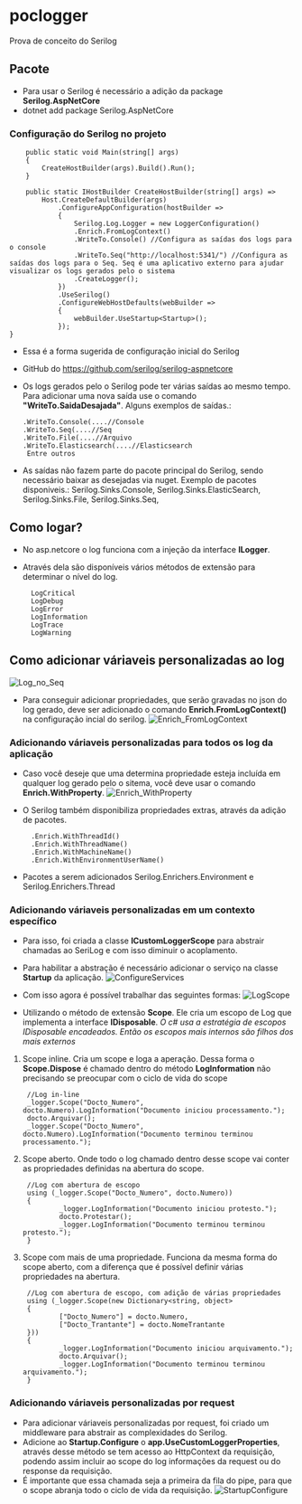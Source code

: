 # poclogger
Prova de conceito do Serilog

## Pacote
- Para usar o Serilog é necessário a adição da package **Serilog.AspNetCore**
- dotnet add package Serilog.AspNetCore

### Configuração do Serilog no projeto

        public static void Main(string[] args)
        {
            CreateHostBuilder(args).Build().Run();
        }

        public static IHostBuilder CreateHostBuilder(string[] args) =>
            Host.CreateDefaultBuilder(args)
                .ConfigureAppConfiguration(hostBuilder => 
                {
                    Serilog.Log.Logger = new LoggerConfiguration()
                    .Enrich.FromLogContext()
                    .WriteTo.Console() //Configura as saídas dos logs para o console
                    .WriteTo.Seq("http://localhost:5341/") //Configura as saídas dos logs para o Seq. Seq é uma aplicativo externo para ajudar visualizar os logs gerados pelo o sistema
                    .CreateLogger();
                })
                .UseSerilog()
                .ConfigureWebHostDefaults(webBuilder =>
                {
                    webBuilder.UseStartup<Startup>();
                });
    }
    
- Essa é a forma sugerida de configuração inicial do Serilog
- GitHub do https://github.com/serilog/serilog-aspnetcore 
- Os logs gerados pelo o Serilog pode ter várias saídas ao mesmo tempo. 
Para adicionar uma nova saída use o comando **"WriteTo.SaidaDesajada"**. Alguns exemplos de saídas.:

      .WriteTo.Console(....//Console
      .WriteTo.Seq(....//Seq
      .WriteTo.File(....//Arquivo 
      .WriteTo.Elasticsearch(....//Elasticsearch
       Entre outros
- As saídas não fazem parte do pacote principal do Serilog, sendo necessário baixar as desejadas via nuget. Exemplo de pacotes disponiveis.:
Serilog.Sinks.Console, 
Serilog.Sinks.ElasticSearch, 
Serilog.Sinks.File, 
Serilog.Sinks.Seq, 

## Como logar?
- No asp.netcore o log funciona com a injeção da interface **ILogger**.
- Através dela são disponíveis vários métodos de extensão para determinar o nível do log.

        LogCritical
        LogDebug
        LogError
        LogInformation
        LogTrace
        LogWarning

## Como adicionar váriaveis personalizadas ao log
![Log_no_Seq](/Images/Log_no_Seq.png)

- Para conseguir adicionar propriedades, que serão gravadas no json do log gerado, deve ser adicionado o comando **Enrich.FromLogContext()** na configuração incial do serilog.
![Enrich_FromLogContext](/Images/Enrich_FromLogContext.png)

       
### Adicionando váriaveis personalizadas para todos os log da aplicação
- Caso você deseje que uma determina propriedade esteja incluída em qualquer log gerado pelo o sitema, você deve usar o comando **Enrich.WithProperty**.
![Enrich_WithProperty](/Images/Enrich_WithProperty.png)
- O Serilog também disponibiliza propriedades extras, através da adição de pacotes.

        .Enrich.WithThreadId()
        .Enrich.WithThreadName()
        .Enrich.WithMachineName()
        .Enrich.WithEnvironmentUserName()        
- Pacotes a serem adicionados Serilog.Enrichers.Environment e Serilog.Enrichers.Thread    

### Adicionando váriaveis personalizadas em um contexto específico
- Para isso, foi criada a classe **ICustomLoggerScope** para abstrair chamadas ao SeriLog e com isso diminuir o acoplamento.
- Para habilitar a abstração é necessário adicionar o serviço na classe **Startup** da aplicação.
![ConfigureServices](/Images/ConfigureServices.png)
- Com isso agora é possível trabalhar das seguintes formas:
![LogScope](/Images/LogScope.png)

- Utilizando o método de extensão **Scope**. Ele cria um escopo de Log que implementa a interface **IDisposable**. 
*O c# usa a estratégia de escopos IDisposable encadeados. Então os escopos mais internos são filhos dos mais externos*        
1. Scope inline. Cria um scope e loga a aperação. Dessa forma o **Scope.Dispose** é chamado dentro do método **LogInformation** não precisando se preocupar com o ciclo de vida do scope

        //Log in-line
        _logger.Scope("Docto_Numero", docto.Numero).LogInformation("Documento iniciou processamento.");
        docto.Arquivar();
        _logger.Scope("Docto_Numero", docto.Numero).LogInformation("Documento terminou terminou processamento.");
        
2. Scope aberto. Onde todo o log chamado dentro desse scope vai conter as propriedades definidas na abertura do scope.

        //Log com abertura de escopo
        using (_logger.Scope("Docto_Numero", docto.Numero))
        {
                _logger.LogInformation("Documento iniciou protesto.");
                docto.Protestar();
                _logger.LogInformation("Documento terminou terminou protesto.");
        }

3. Scope com mais de uma propriedade. Funciona da mesma forma do scope aberto, com a diferença que é possível definir várias propriedades na abertura.

        //Log com abertura de escopo, com adição de várias propriedades
        using (_logger.Scope(new Dictionary<string, object>
        {
                ["Docto_Numero"] = docto.Numero,
                ["Docto_Trantante"] = docto.NomeTrantante
        }))
        {
                _logger.LogInformation("Documento iniciou arquivamento.");
                docto.Arquivar();
                _logger.LogInformation("Documento terminou terminou arquivamento.");
        }        

### Adicionando váriaveis personalizadas por request

- Para adicionar váriaveis personalizadas por request, foi criado um middleware para abstrair as complexidades do Serilog.
- Adicione ao **Startup.Configure** o **app.UseCustomLoggerProperties**, através desse método se tem acesso ao HttpContext da requisição, podendo assim incluir ao scope do log informações da request ou do response da requisição.
- É importante que essa chamada seja a primeira da fila do pipe, para que o scope abranja todo o ciclo de vida da requisição.
![StartupConfigure](/Images/StartupConfigure.png)



